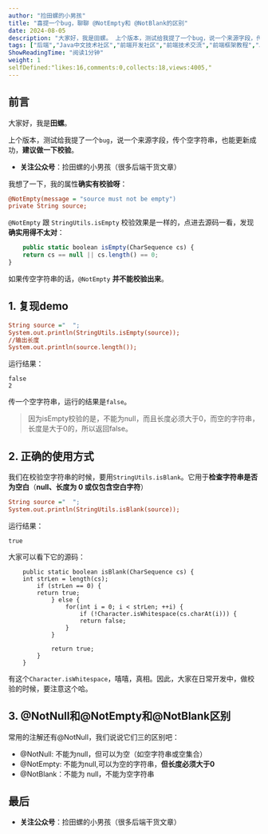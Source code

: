 ```yaml
---
author: "捡田螺的小男孩"
title: "喜提一个bug，聊聊 @NotEmpty和 @NotBlank的区别"
date: 2024-08-05
description: "大家好，我是田螺。 上个版本，测试给我提了一个bug，说一个来源字段，传个空字符串，也能更新成功，建议做一下校验。"
tags: ["后端","Java中文技术社区","前端开发社区","前端技术交流","前端框架教程","JavaScript 学习资源","CSS 技巧与最佳实践","HTML5 最新动态","前端工程师职业发展","开源前端项目","前端技术趋势"]
ShowReadingTime: "阅读1分钟"
weight: 1
selfDefined:"likes:16,comments:0,collects:18,views:4005,"
---
```

前言
--

大家好，我是**田螺**。

上个版本，测试给我提了一个`bug`，说一个来源字段，传个空字符串，也能更新成功，**建议做一下校验**。

*   **关注公众号**：捡田螺的小男孩（很多后端干货文章）

我想了一下，我的属性**确实有校验呀**：

```ini
@NotEmpty(message = "source must not be empty")
private String source;
```

`@NotEmpty` 跟 `StringUtils.isEmpty` 校验效果是一样的，点进去源码一看，发现**确实用得不太对**：

```typescript
    public static boolean isEmpty(CharSequence cs) {
    return cs == null || cs.length() == 0;
}
```

如果传空字符串的话，`@NotEmpty` **并不能校验出来**。

1\. 复现demo
----------

```ini
String source ="  ";
System.out.println(StringUtils.isEmpty(source));
//输出长度
System.out.println(source.length());
```

运行结果：

```arduino
false
2
```

传一个空字符串，运行的结果是`false`。

> 因为isEmpty校验的是，不能为null，而且长度必须大于0，而空的字符串，长度是大于0的，所以返回false。

2\. 正确的使用方式
-----------

我们在校验空字符串的时候，要用`StringUtils.isBlank`。它用于**检查字符串是否为空白**（**null、长度为 0 或仅包含空白字符**）

```ini
String source ="  ";
System.out.println(StringUtils.isBlank(source));

```

运行结果：

```arduino
true
```

大家可以看下它的源码：

```arduino
    public static boolean isBlank(CharSequence cs) {
    int strLen = length(cs);
        if (strLen == 0) {
        return true;
            } else {
                for(int i = 0; i < strLen; ++i) {
                    if (!Character.isWhitespace(cs.charAt(i))) {
                    return false;
                }
            }
            
            return true;
        }
    }
```

有这个`Character.isWhitespace`，嘻嘻，真相。因此，大家在日常开发中，做校验的时候，要注意这个哈。

3\. @NotNull和@NotEmpty和@NotBlank区别
----------------------------------

常用的注解还有@NotNull，我们说说它们三的区别吧：

*   @NotNull: 不能为null，但可以为空（如空字符串或空集合）
*   @NotEmpty: 不能为null,可以为空的字符串，**但长度必须大于0**
*   @NotBlank：不能为 null，不能为空字符串

最后
--

*   **关注公众号**：捡田螺的小男孩（很多后端干货文章）